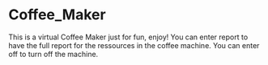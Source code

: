 # Coffee_Maker
This is a virtual Coffee Maker just for fun, enjoy!
You can enter report to have the full report for the ressources in the coffee machine.
You can enter off to turn off the machine.
